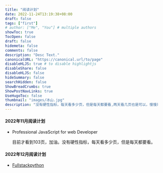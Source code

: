 ```yaml
---
title: "阅读计划"
date: 2022-11-24T13:19:38+08:00
draft: false
tags: ["first"]
# author: ["Me", "You"] # multiple authors
showToc: true
TocOpen: false
draft: false
hidemeta: false
comments: false
description: "Desc Text."
canonicalURL: "https://canonical.url/to/page"
disableHLJS: true # to disable highlightjs
disableShare: false
disableHLJS: false
hideSummary: false
searchHidden: false
ShowBreadCrumbs: true
ShowPostNavLinks: true
UseHugoToc: false
thumbnail: "images/冰山.jpg"
description: "没有硬性指标，每天看多少页，但是每天都要看,两天看几页也是可以，慢慢来"
---
```


#### 2022年11月阅读计划

* Professional JavaScript for web Developer 

  目前才看到103页，加油。没有硬性指标，每天看多少页，但是每天都要看。

#### 2022年12月阅读计划

* [Fullstackpython](https://www.fullstackpython.com/)

